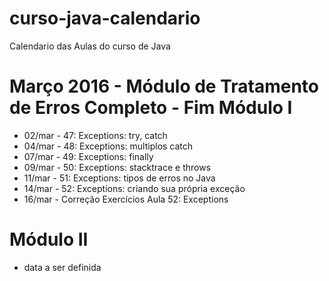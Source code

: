 # curso-java-calendario
Calendario das Aulas do curso de Java

# Março 2016 - Módulo de Tratamento de Erros Completo - Fim Módulo I
* 02/mar - 47: Exceptions: try, catch
* 04/mar - 48: Exceptions: multiplos catch
* 07/mar - 49: Exceptions: finally
* 09/mar - 50: Exceptions: stacktrace e throws
* 11/mar - 51: Exceptions: tipos de erros no Java
* 14/mar - 52: Exceptions: criando sua própria exceção
* 16/mar - Correção Exercícios Aula 52: Exceptions

# Módulo II 
* data a ser definida
